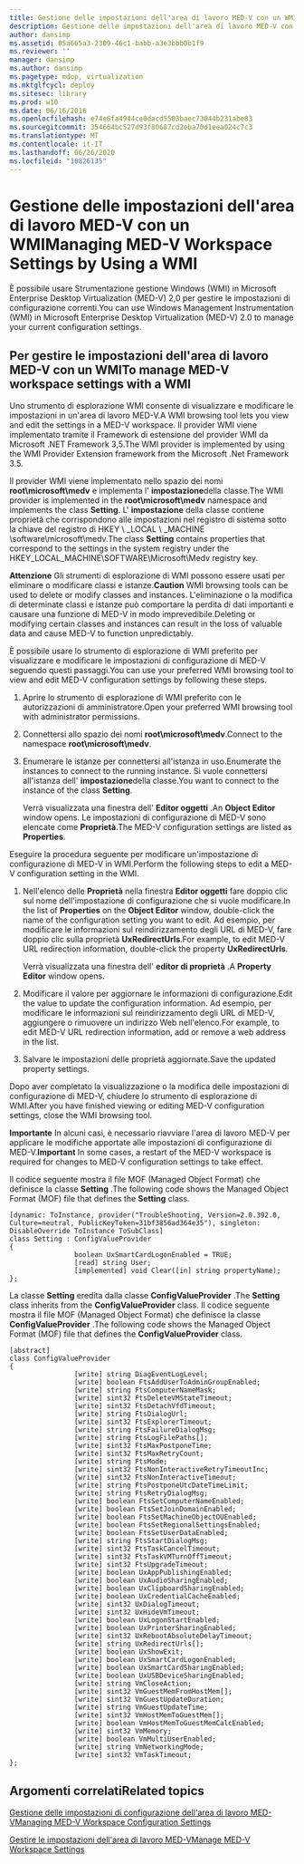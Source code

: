 ```yaml
---
title: Gestione delle impostazioni dell'area di lavoro MED-V con un WMI
description: Gestione delle impostazioni dell'area di lavoro MED-V con un WMI
author: dansimp
ms.assetid: 05a665a3-2309-46c1-babb-a3e3bbb0b1f9
ms.reviewer: ''
manager: dansimp
ms.author: dansimp
ms.pagetype: mdop, virtualization
ms.mktglfcycl: deploy
ms.sitesec: library
ms.prod: w10
ms.date: 06/16/2016
ms.openlocfilehash: e74e6fa4944ce0dacd5503baec73044b231abe83
ms.sourcegitcommit: 354664bc527d93f80687cd2eba70d1eea024c7c3
ms.translationtype: MT
ms.contentlocale: it-IT
ms.lasthandoff: 06/26/2020
ms.locfileid: "10826135"
---
```

# <span data-ttu-id="6f13c-103">Gestione delle impostazioni dell'area di lavoro MED-V con un WMI</span><span class="sxs-lookup"><span data-stu-id="6f13c-103">Managing MED-V Workspace Settings by Using a WMI</span></span>


<span data-ttu-id="6f13c-104">È possibile usare Strumentazione gestione Windows (WMI) in Microsoft Enterprise Desktop Virtualization (MED-V) 2,0 per gestire le impostazioni di configurazione correnti.</span><span class="sxs-lookup"><span data-stu-id="6f13c-104">You can use Windows Management Instrumentation (WMI) in Microsoft Enterprise Desktop Virtualization (MED-V) 2.0 to manage your current configuration settings.</span></span>

## <span data-ttu-id="6f13c-105">Per gestire le impostazioni dell'area di lavoro MED-V con un WMI</span><span class="sxs-lookup"><span data-stu-id="6f13c-105">To manage MED-V workspace settings with a WMI</span></span>


<span data-ttu-id="6f13c-106">Uno strumento di esplorazione WMI consente di visualizzare e modificare le impostazioni in un'area di lavoro MED-V.</span><span class="sxs-lookup"><span data-stu-id="6f13c-106">A WMI browsing tool lets you view and edit the settings in a MED-V workspace.</span></span> <span data-ttu-id="6f13c-107">Il provider WMI viene implementato tramite il Framework di estensione del provider WMI da Microsoft .NET Framework 3,5.</span><span class="sxs-lookup"><span data-stu-id="6f13c-107">The WMI provider is implemented by using the WMI Provider Extension framework from the Microsoft .Net Framework 3.5.</span></span>

<span data-ttu-id="6f13c-108">Il provider WMI viene implementato nello spazio dei nomi **root\\microsoft\\medv** e implementa l' **impostazione**della classe.</span><span class="sxs-lookup"><span data-stu-id="6f13c-108">The WMI provider is implemented in the **root\\microsoft\\medv** namespace and implements the class **Setting**.</span></span> <span data-ttu-id="6f13c-109">L' **impostazione** della classe contiene proprietà che corrispondono alle impostazioni nel registro di sistema sotto la chiave del registro di HKEY \ _LOCAL \ _MACHINE \\software\\microsoft\\medv.</span><span class="sxs-lookup"><span data-stu-id="6f13c-109">The class **Setting** contains properties that correspond to the settings in the system registry under the HKEY\_LOCAL\_MACHINE\\SOFTWARE\\Microsoft\\Medv registry key.</span></span>

<span data-ttu-id="6f13c-110">**Attenzione**  Gli strumenti di esplorazione di WMI possono essere usati per eliminare o modificare classi e istanze.</span><span class="sxs-lookup"><span data-stu-id="6f13c-110">**Caution** WMI browsing tools can be used to delete or modify classes and instances.</span></span> <span data-ttu-id="6f13c-111">L'eliminazione o la modifica di determinate classi e istanze può comportare la perdita di dati importanti e causare una funzione di MED-V in modo imprevedibile.</span><span class="sxs-lookup"><span data-stu-id="6f13c-111">Deleting or modifying certain classes and instances can result in the loss of valuable data and cause MED-V to function unpredictably.</span></span>

 

<span data-ttu-id="6f13c-112">È possibile usare lo strumento di esplorazione di WMI preferito per visualizzare e modificare le impostazioni di configurazione di MED-V seguendo questi passaggi.</span><span class="sxs-lookup"><span data-stu-id="6f13c-112">You can use your preferred WMI browsing tool to view and edit MED-V configuration settings by following these steps.</span></span>

1.  <span data-ttu-id="6f13c-113">Aprire lo strumento di esplorazione di WMI preferito con le autorizzazioni di amministratore.</span><span class="sxs-lookup"><span data-stu-id="6f13c-113">Open your preferred WMI browsing tool with administrator permissions.</span></span>

2.  <span data-ttu-id="6f13c-114">Connettersi allo spazio dei nomi **root\\microsoft\\medv**.</span><span class="sxs-lookup"><span data-stu-id="6f13c-114">Connect to the namespace **root\\microsoft\\medv**.</span></span>

3.  <span data-ttu-id="6f13c-115">Enumerare le istanze per connettersi all'istanza in uso.</span><span class="sxs-lookup"><span data-stu-id="6f13c-115">Enumerate the instances to connect to the running instance.</span></span> <span data-ttu-id="6f13c-116">Si vuole connettersi all'istanza dell' **impostazione**della classe.</span><span class="sxs-lookup"><span data-stu-id="6f13c-116">You want to connect to the instance of the class **Setting**.</span></span>

    <span data-ttu-id="6f13c-117">Verrà visualizzata una finestra dell' **Editor oggetti** .</span><span class="sxs-lookup"><span data-stu-id="6f13c-117">An **Object Editor** window opens.</span></span> <span data-ttu-id="6f13c-118">Le impostazioni di configurazione di MED-V sono elencate come **Proprietà**.</span><span class="sxs-lookup"><span data-stu-id="6f13c-118">The MED-V configuration settings are listed as **Properties**.</span></span>

<span data-ttu-id="6f13c-119">Eseguire la procedura seguente per modificare un'impostazione di configurazione di MED-V in WMI.</span><span class="sxs-lookup"><span data-stu-id="6f13c-119">Perform the following steps to edit a MED-V configuration setting in the WMI.</span></span>

1.  <span data-ttu-id="6f13c-120">Nell'elenco delle **Proprietà** nella finestra **Editor oggetti** fare doppio clic sul nome dell'impostazione di configurazione che si vuole modificare.</span><span class="sxs-lookup"><span data-stu-id="6f13c-120">In the list of **Properties** on the **Object Editor** window, double-click the name of the configuration setting you want to edit.</span></span> <span data-ttu-id="6f13c-121">Ad esempio, per modificare le informazioni sul reindirizzamento degli URL di MED-V, fare doppio clic sulla proprietà **UxRedirectUrls**.</span><span class="sxs-lookup"><span data-stu-id="6f13c-121">For example, to edit MED-V URL redirection information, double-click the property **UxRedirectUrls**.</span></span>

    <span data-ttu-id="6f13c-122">Verrà visualizzata una finestra dell' **editor di proprietà** .</span><span class="sxs-lookup"><span data-stu-id="6f13c-122">A **Property Editor** window opens.</span></span>

2.  <span data-ttu-id="6f13c-123">Modificare il valore per aggiornare le informazioni di configurazione.</span><span class="sxs-lookup"><span data-stu-id="6f13c-123">Edit the value to update the configuration information.</span></span> <span data-ttu-id="6f13c-124">Ad esempio, per modificare le informazioni sul reindirizzamento degli URL di MED-V, aggiungere o rimuovere un indirizzo Web nell'elenco.</span><span class="sxs-lookup"><span data-stu-id="6f13c-124">For example, to edit MED-V URL redirection information, add or remove a web address in the list.</span></span>

3.  <span data-ttu-id="6f13c-125">Salvare le impostazioni delle proprietà aggiornate.</span><span class="sxs-lookup"><span data-stu-id="6f13c-125">Save the updated property settings.</span></span>

<span data-ttu-id="6f13c-126">Dopo aver completato la visualizzazione o la modifica delle impostazioni di configurazione di MED-V, chiudere lo strumento di esplorazione di WMI.</span><span class="sxs-lookup"><span data-stu-id="6f13c-126">After you have finished viewing or editing MED-V configuration settings, close the WMI browsing tool.</span></span>

<span data-ttu-id="6f13c-127">**Importante**  In alcuni casi, è necessario riavviare l'area di lavoro MED-V per applicare le modifiche apportate alle impostazioni di configurazione di MED-V.</span><span class="sxs-lookup"><span data-stu-id="6f13c-127">**Important** In some cases, a restart of the MED-V workspace is required for changes to MED-V configuration settings to take effect.</span></span>

 

<span data-ttu-id="6f13c-128">Il codice seguente mostra il file MOF (Managed Object Format) che definisce la classe **Setting** .</span><span class="sxs-lookup"><span data-stu-id="6f13c-128">The following code shows the Managed Object Format (MOF) file that defines the **Setting** class.</span></span>

``` syntax
[dynamic: ToInstance, provider("TroubleShooting, Version=2.0.392.0, Culture=neutral, PublicKeyToken=31bf3856ad364e35"), singleton: DisableOverride ToInstance ToSubClass]
class Setting : ConfigValueProvider
{
                boolean UxSmartCardLogonEnabled = TRUE;
                [read] string User;
                [implemented] void Clear([in] string propertyName);
};
```

<span data-ttu-id="6f13c-129">La classe **Setting** eredita dalla classe **ConfigValueProvider** .</span><span class="sxs-lookup"><span data-stu-id="6f13c-129">The **Setting** class inherits from the **ConfigValueProvider** class.</span></span> <span data-ttu-id="6f13c-130">Il codice seguente mostra il file MOF (Managed Object Format) che definisce la classe **ConfigValueProvider** .</span><span class="sxs-lookup"><span data-stu-id="6f13c-130">The following code shows the Managed Object Format (MOF) file that defines the **ConfigValueProvider** class.</span></span>

``` syntax
[abstract]
class ConfigValueProvider
{
                [write] string DiagEventLogLevel;
                [write] boolean FtsAddUserToAdminGroupEnabled;
                [write] string FtsComputerNameMask;
                [write] sint32 FtsDeleteVMStateTimeout;
                [write] sint32 FtsDetachVfdTimeout;
                [write] string FtsDialogUrl;
                [write] sint32 FtsExplorerTimeout;
                [write] string FtsFailureDialogMsg;
                [write] string FtsLogFilePaths[];
                [write] sint32 FtsMaxPostponeTime;
                [write] sint32 FtsMaxRetryCount;
                [write] string FtsMode;
                [write] sint32 FtsNonInteractiveRetryTimeoutInc;
                [write] sint32 FtsNonInteractiveTimeout;
                [write] string FtsPostponeUtcDateTimeLimit;
                [write] string FtsRetryDialogMsg;
                [write] boolean FtsSetComputerNameEnabled;
                [write] boolean FtsSetJoinDomainEnabled;
                [write] boolean FtsSetMachineObjectOUEnabled;
                [write] boolean FtsSetRegionalSettingsEnabled;
                [write] boolean FtsSetUserDataEnabled;
                [write] string FtsStartDialogMsg;
                [write] sint32 FtsTaskCancelTimeout;
                [write] sint32 FtsTaskVMTurnOffTimeout;
                [write] sint32 FtsUpgradeTimeout;
                [write] boolean UxAppPublishingEnabled;
                [write] boolean UxAudioSharingEnabled;
                [write] boolean UxClipboardSharingEnabled;
                [write] boolean UxCredentialCacheEnabled;
                [write] sint32 UxDialogTimeout;
                [write] sint32 UxHideVmTimeout;
                [write] boolean UxLogonStartEnabled;
                [write] boolean UxPrinterSharingEnabled;
                [write] sint32 UxRebootAbsoluteDelayTimeout;
                [write] string UxRedirectUrls[];
                [write] boolean UxShowExit;
                [write] boolean UxSmartCardLogonEnabled;
                [write] boolean UxSmartCardSharingEnabled;
                [write] boolean UxUSBDeviceSharingEnabled;
                [write] string VmCloseAction;
                [write] sint32 VmGuestMemFromHostMem[];
                [write] sint32 VmGuestUpdateDuration;
                [write] string VmGuestUpdateTime;
                [write] sint32 VmHostMemToGuestMem[];
                [write] boolean VmHostMemToGuestMemCalcEnabled;
                [write] sint32 VmMemory;
                [write] boolean VmMultiUserEnabled;
                [write] string VmNetworkingMode;
                [write] sint32 VmTaskTimeout;
};
```

## <span data-ttu-id="6f13c-131">Argomenti correlati</span><span class="sxs-lookup"><span data-stu-id="6f13c-131">Related topics</span></span>


[<span data-ttu-id="6f13c-132">Gestione delle impostazioni di configurazione dell'area di lavoro MED-V</span><span class="sxs-lookup"><span data-stu-id="6f13c-132">Managing MED-V Workspace Configuration Settings</span></span>](managing-med-v-workspace-configuration-settings.md)

[<span data-ttu-id="6f13c-133">Gestire le impostazioni dell'area di lavoro MED-V</span><span class="sxs-lookup"><span data-stu-id="6f13c-133">Manage MED-V Workspace Settings</span></span>](manage-med-v-workspace-settings.md)

 

 





